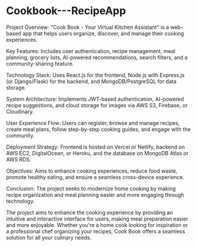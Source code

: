 # Cookbook---RecipeApp
Project Overview: "Cook Book - Your Virtual Kitchen Assistant" is a web-based app that helps users organize, discover, and manage their cooking experiences.

Key Features: Includes user authentication, recipe management, meal planning, grocery lists, AI-powered recommendations, search filters, and a community-sharing feature.

Technology Stack: Uses React.js for the frontend, Node.js with Express.js (or Django/Flask) for the backend, and MongoDB/PostgreSQL for data storage.

System Architecture: Implements JWT-based authentication, AI-powered recipe suggestions, and cloud storage for images via AWS S3, Firebase, or Cloudinary.

User Experience Flow: Users can register, browse and manage recipes, create meal plans, follow step-by-step cooking guides, and engage with the community.

Deployment Strategy: Frontend is hosted on Vercel or Netlify, backend on AWS EC2, DigitalOcean, or Heroku, and the database on MongoDB Atlas or AWS RDS.

Objectives: Aims to enhance cooking experiences, reduce food waste, promote healthy eating, and ensure a seamless cross-device experience.

Conclusion: The project seeks to modernize home cooking by making recipe organization and meal planning easier and more engaging through technology.

The project aims to enhance the cooking experience by providing an intuitive and interactive interface for users, making meal preparation easier and more enjoyable. Whether you're a home cook looking for inspiration or a professional chef organizing your recipes, Cook Book offers a seamless solution for all your culinary needs.







